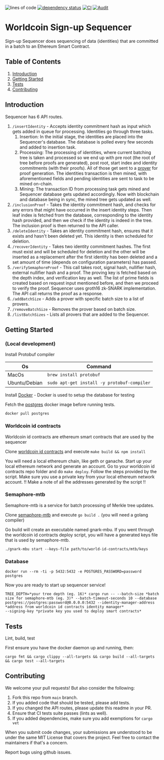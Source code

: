 ![lines of code](https://img.shields.io/tokei/lines/github/worldcoin/signup-sequencer)
[![dependency status](https://deps.rs/repo/github/worldcoin/signup-sequencer/status.svg)](https://deps.rs/repo/github/worldcoin/signup-sequencer)
[![CI](https://github.com/worldcoin/signup-sequencer/actions/workflows/test.yml/badge.svg)](https://github.com/worldcoin/signup-sequencer/actions/workflows/test.yml)
[![Audit](https://github.com/worldcoin/signup-sequencer/actions/workflows/audit.yml/badge.svg)](https://github.com/worldcoin/signup-sequencer/actions/workflows/audit.yml)

# Worldcoin Sign-up Sequencer

Sign-up Sequencer does sequencing of data (identities) that are committed in a batch to an Ethereum Smart Contract.

## Table of Contents

1. [Introduction](#introduction)
2. [Getting Started](#getting-started)
3. [Tests](#tests)
4. [Contributing](#contributing)

## Introduction

Sequencer has 6 API routes.

1. `/insertIdentity` - Accepts identity commitment hash as input which gets added in queue for processing.
   Identities go through three tasks.
    1. Insertion: In the initial stage, the identities are placed into the Sequencer's database.
       The database is polled every few seconds and added to insertion task.
    2. Processing: The processing of identities, where current batching tree is taken and processed so we
       end up with pre root (the root of tree before proofs are generated), post root, start index and
       identity commitments (with their proofs). All of those get sent to a [prover](#semaphore-mtb) for proof generation.
       The identities transaction is then mined, with aforementioned fields and pending identities are sent to task to be mined on-chain.
    3. Mining: The transaction ID from processing task gets mined and Sequencer database gets updated accordingly.
       Now with blockchain and database being in sync, the mined tree gets updated as well.
2. `/inclusionProof` - Takes the identity commitment hash, and checks for any errors that might have occurred in the insert identity steps.
   Then leaf index is fetched from the database, corresponding to the identity hash provided, and then we check if the identity is
   indeed in the tree. The inclusion proof is then returned to the API caller.
3. `/deleteIdentity` - Takes an identity commitment hash, ensures that it exists and hasn't been deleted yet. This identity is then scheduled for deletion.
4. `/recoverIdentity` - Takes two identity commitment hashes. The first must exist and will be scheduled for deletion and the other will be inserted as a replacement after the first identity has been deleted and a set amount of time (depends on configuration parameters) has passed.
5. `/verifySemaphoreProof` - This call takes root, signal hash, nullifier hash, external nullifier hash and a proof.
   The proving key is fetched based on the depth index, and verification key as well.
   The list of prime fields is created based on request input mentioned before, and then we proceed to verify the proof.
   Sequencer uses groth16 zk-SNARK implementation.
   The API call returns the proof as a response.
6. `/addBatchSize` - Adds a prover with specific batch size to a list of provers.
7. `/removeBatchSize` - Removes the prover based on batch size.
8. `/listBatchSizes` - Lists all provers that are added to the Sequencer.

## Getting Started

### (Local development)

Install Protobuf compiler

| Os            | Command                                     |
| ------------- | ------------------------------------------- |
| MacOs         | `brew install protobuf`                     |
| Ubuntu/Debian | `sudo apt-get install -y protobuf-compiler` |

Install [Docker](https://docs.docker.com/get-docker/) - Docker is used to setup the database for testing

Fetch the [postgres](https://hub.docker.com/_/postgres) docker image before running tests.

```shell
docker pull postgres
```

### Worldcoin id contracts

Worldcoin id contracts are ethereum smart contracts that are used by the sequencer

Clone [worldcoin id contracts](https://github.com/worldcoin/world-id-contracts) and execute `make build && npm install`

You will need a local ethereum chain, like geth or ganache.
Start up your local ethereum network and generate an account.
Go to your worldcoin id contracts repo folder and do `make deploy`. Follow the steps provided by the script.
Make sure you use a private key from your local ethereum network account.
!! Make a note of all the addresses generated by the script !!

### Semaphore-mtb

Semaphore-mtb is a service for batch processing of Merkle tree updates.

Clone [semaphore-mtb](https://github.com/worldcoin/semaphore-mtb) and execute `go build .` (you will need a golang compiler)

Go build will create an executable named gnark-mbu. If you went through the worldcoin id contracts deploy script,
you will have a generated keys file that is used by semaphore-mtb.

```shell
./gnark-mbu start --keys-file path/to/world-id-contracts/mtb/keys
```

### Database

```shell
docker run --rm -ti -p 5432:5432 -e POSTGRES_PASSWORD=password postgres
```

Now you are ready to start up sequencer service!

```shell
TREE_DEPTH=*your tree depth (eg. 16)* cargo run -- --batch-size *batch size for semaphore-mtb (eg. 3)* --batch-timeout-seconds 10 --database postgres://postgres:password@0.0.0.0:5432 --identity-manager-address *address from worldcoin id contracts identity manager*
--signing-key *private key you used to deploy smart contracts*
```

## Tests

Lint, build, test

First ensure you have the docker daemon up and running, then:

```shell
cargo fmt && cargo clippy --all-targets && cargo build --all-targets && cargo test --all-targets
```

## Contributing

We welcome your pull requests! But also consider the following:

1. Fork this repo from `main` branch.
2. If you added code that should be tested, please add tests.
3. If you changed the API routes, please update this readme in your PR.
4. Ensure that CI tests suite passes (lints as well).
5. If you added dependencies, make sure you add exemptions for `cargo vet`

When you submit code changes, your submissions are understood to be under the same MIT License that covers the project.
Feel free to contact the maintainers if that's a concern.

Report bugs using github issues.
